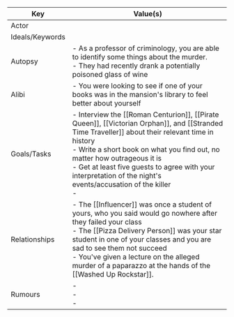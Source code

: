 
| Key             | Value(s)                                                                                                                                                                                                                                                                                                                                           |
| --------------- | -------------------------------------------------------------------------------------------------------------------------------------------------------------------------------------------------------------------------------------------------------------------------------------------------------------------------------------------------- |
| Actor           |                                                                                                                                                                                                                                                                                                                                                    |
| Ideals/Keywords |                                                                                                                                                                                                                                                                                                                                                    |
| Autopsy         | - As a professor of criminology, you are able to identify some things about the murder.<br>   - They had recently drank a potentially poisoned glass of wine<br>                                                                                                                                                                                   |
| Alibi           | - You were looking to see if one of your books was in the mansion's library to feel better about yourself                                                                                                                                                                                                                                          |
| Goals/Tasks     | - Interview the [[Roman Centurion]], [[Pirate Queen]], [[Victorian Orphan]], and [[Stranded Time Traveller]] about their relevant time in history<br>- Write a short book on what you find out, no matter how outrageous it is<br>- Get at least five guests to agree with your interpretation of the night's events/accusation of the killer<br>- |
| Relationships   | - The [[Influencer]] was once a student of yours, who you said would go nowhere after they failed your class<br>- The [[Pizza Delivery Person]] was your star student in one of your classes and you are sad to see them not succeed<br>- You've given a lecture on the alleged murder of a paparazzo at the hands of the [[Washed Up Rockstar]].  |
| Rumours         | - <br>- <br>-                                                                                                                                                                                                                                                                                                                                      |